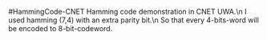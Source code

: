 #HammingCode-CNET
Hamming code demonstration in CNET UWA.\n
I used hamming (7,4) with an extra parity bit.\n
So that every 4-bits-word will be encoded to 8-bit-codeword.
